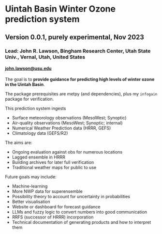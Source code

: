 # Uintah Basin Winter Ozone prediction system 
## Version 0.0.1, purely experimental, Nov 2023
### Lead: John R. Lawson, Bingham Research Center, Utah State Univ., Vernal, Utah, United States 
#### john.lawson@usu.edu

The goal is to **provide guidance for predicting high levels of winter ozone in the Uintah Basin**. 

The package prerequisites are metpy (and dependencies), plus my ``infogain`` package for verification.

This prediction system ingests
* Surface meteorology observations (MesoWest; Synoptic)
* Air-quality observations (MesoWest; Synoptic; internal)
* Numerical Weather Prediction data (HRRR, GEFS)
* Climatology data (GEFS/R2)

The aims are:
* Ongoing evaluation against obs for numerous locations 
* Lagged ensemble in HRRR 
* Building archives for later full verification
* Traditional weather maps for public to use 

Future goals may include:
* Machine-learning 
* More NWP data for superensemble
* Possibility theory to account for uncertainty in probabilities
* Better visualisation
* Website or dashboard for forecast guidance
* LLMs and fuzzy logic to convert numbers into good communication 
* RRFS (successor of HRRR) incorporation 
* Technical documentation of generating products and how to interpret them